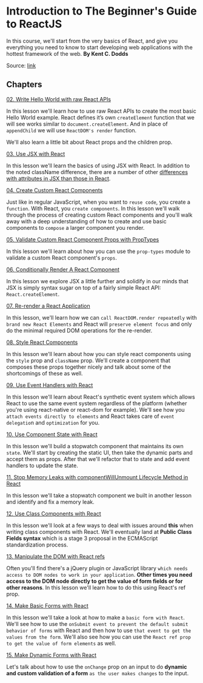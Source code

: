 # Introduction to The Beginner's Guide to ReactJS

In this course, we'll start from the very basics of React, and give you everything you need to know to start developing web applications with the hottest framework of the web. **By Kent C. Dodds**

Source: [link](https://egghead.io/lessons/react-introduction-to-the-beginner-s-guide-to-reactjs)

## Chapters

[02. Write Hello World with raw React APIs](https://github.com/xgirma/intro-to-the-beginner-guid-to-ractjs/tree/ch.02/chapters/ch.02)

In this lesson we'll learn how to use raw React APIs to create the most basic Hello World example. React defines it’s own `createElement` function that we will see works similar to `document.createElement`. And in place of `appendChild` we will use `ReactDOM's render` function.

We'll also learn a little bit about React props and the children prop.

[03. Use JSX with React](https://github.com/xgirma/intro-to-the-beginner-guid-to-ractjs/tree/ch.03/chapters/ch.03)

In this lesson we'll learn the basics of using JSX with React. In addition to the noted className difference, there are a number of other [differences with attributes in JSX than those in React](https://reactjs.org/docs/dom-elements.html).


[04. Create Custom React Components](https://github.com/xgirma/intro-to-the-beginner-guid-to-ractjs/tree/ch.04/chapters/ch.04)

Just like in regular JavaScript, when you want to `reuse code`, you create a `function`. With React, you `create components`. In this lesson we'll walk through the process of creating custom React components and you'll walk away with a deep understanding of how to create and use basic components to `compose` a larger component you render.

[05. Validate Custom React Component Props with PropTypes](https://github.com/xgirma/intro-to-the-beginner-guid-to-ractjs/tree/ch.05/chapters/ch.05)

In this lesson we'll learn about how you can use the `prop-types` module to validate a custom React component's `props`.

[06. Conditionally Render A React Component](https://github.com/xgirma/intro-to-the-beginner-guid-to-ractjs/tree/ch.06/chapters/ch.06)
 
 In this lesson we explore JSX a little further and solidify in our minds that JSX is simply syntax sugar on top of a fairly simple React API: `React.createElement`.
 
[07. Re-render a React Application](https://github.com/xgirma/intro-to-the-beginner-guid-to-ractjs/tree/ch.07/chapters/ch.07)

In this lesson, we'll learn how we can `call ReactDOM.render repeatedly` with `brand new React Elements` and React will `preserve element focus` and only do the minimal required DOM operations for the re-render.

[08. Style React Components](https://github.com/xgirma/intro-to-the-beginner-guid-to-ractjs/tree/ch.08/chapters/ch.08)

In this lesson we'll learn about how you can style react components using the `style` prop and `className` prop. We'll create a component that composes these props together nicely and talk about some of the shortcomings of these as well.

[09. Use Event Handlers with React](https://github.com/xgirma/intro-to-the-beginner-guid-to-ractjs/tree/ch.09/chapters/ch.09)

In this lesson we'll learn about React's synthetic event system which allows React to use the same event system regardless of the platform (whether you're using react-native or react-dom for example). We'll see how you `attach events directly to elements` and React takes care of `event delegatio`n and `optimization` for you.

[10. Use Component State with React](https://github.com/xgirma/intro-to-the-beginner-guid-to-ractjs/tree/ch.10/chapters/ch.10)

In this lesson we'll build a stopwatch component that maintains its own `state`. We'll start by creating the static UI, then take the dynamic parts and accept them as props. After that we'll refactor that to state and add event handlers to update the state.

[11. Stop Memory Leaks with componentWillUnmount Lifecycle Method in React](https://github.com/xgirma/intro-to-the-beginner-guid-to-ractjs/tree/ch.11/chapters/ch.11)
 
 In this lesson we'll take a stopwatch component we built in another lesson and identify and fix a memory leak.
 
[12. Use Class Components with React](https://github.com/xgirma/intro-to-the-beginner-guid-to-ractjs/tree/ch.12/chapters/ch.12)

In this lesson we'll look at a few ways to deal with issues around **this** when writing class components with React. We'll eventually land at **Public Class Fields syntax** which is a stage 3 proposal in the ECMAScript standardization process.

[13. Manipulate the DOM with React refs](https://github.com/xgirma/intro-to-the-beginner-guid-to-ractjs/tree/ch.13/chapters/ch.13)

Often you'll find there's a jQuery plugin or JavaScript library `which needs access to DOM nodes to work in your application`. **Other times you need access to the DOM node directly to get the value of form fields or for other reasons**. In this lesson we'll learn how to do this using React's ref prop.

[14. Make Basic Forms with React](https://github.com/xgirma/intro-to-the-beginner-guid-to-ractjs/tree/ch.14/chapters/ch.14)

In this lesson we'll take a look at how to make a `basic form with React`. We'll see how to use the `onSubmit event to prevent the default submit behavior of forms` with React and then how to use `that event to get the values from the form`. We'll also see how you can use the `React ref prop to get the value of form elements` as well.

[15. Make Dynamic Forms with React](https://github.com/xgirma/intro-to-the-beginner-guid-to-ractjs/tree/ch.15/chapters/ch.15)

Let's talk about how to use the `onChange` prop on an input to do **dynamic and custom validation of a form** `as the user makes changes` to the input.

